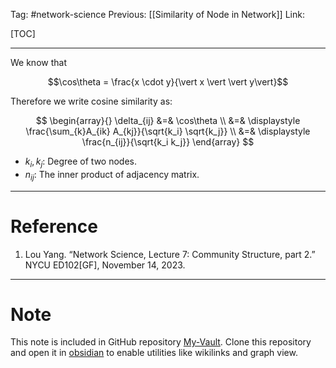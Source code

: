 Tag: #network-science 
Previous: [[Similarity of Node in Network]]
Link: 

[TOC]

---

We know that 

$$\cos\theta = \frac{x \cdot y}{\vert x \vert \vert y\vert}$$

Therefore we write cosine similarity as:

$$
\begin{array}{}
	\delta_{ij} &=& \cos\theta \\
	&=& 
	\displaystyle
	\frac{\sum_{k}A_{ik} A_{kj}}{\sqrt{k_i} \sqrt{k_j}} \\
	&=& \displaystyle
	\frac{n_{ij}}{\sqrt{k_i k_j}}
\end{array}
$$

- $k_i, k_j$: Degree of two nodes.
- $n_{ij}$: The inner product of adjacency matrix.

---

# Reference

1. Lou Yang. “Network Science, Lecture 7: Community Structure, part 2.” NYCU ED102[GF], November 14, 2023.

---

# Note

This note is included in GitHub repository [My-Vault](https://github.com/LittleD3092/My-Vault.git). Clone this repository and open it in [obsidian](https://obsidian.md/) to enable utilities like wikilinks and graph view.